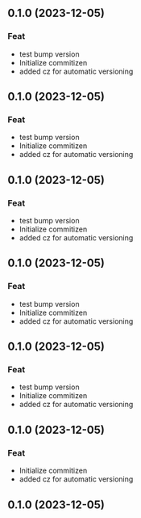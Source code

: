 ## 0.1.0 (2023-12-05)

### Feat

- test bump version
- Initialize commitizen
- added cz for automatic versioning

## 0.1.0 (2023-12-05)

### Feat

- test bump version
- Initialize commitizen
- added cz for automatic versioning

## 0.1.0 (2023-12-05)

### Feat

- test bump version
- Initialize commitizen
- added cz for automatic versioning

## 0.1.0 (2023-12-05)

### Feat

- test bump version
- Initialize commitizen
- added cz for automatic versioning

## 0.1.0 (2023-12-05)

### Feat

- test bump version
- Initialize commitizen
- added cz for automatic versioning

## 0.1.0 (2023-12-05)

### Feat

- Initialize commitizen
- added cz for automatic versioning

## 0.1.0 (2023-12-05)